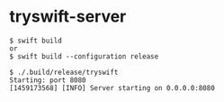 # tryswift-server

```
$ swift build
or
$ swift build --configuration release

$ ./.build/release/tryswift 
Starting: port 8080
[1459173568] [INFO] Server starting on 0.0.0.0:8080
```

